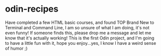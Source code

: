 # odin-recipes
Have completed a few HTML basic courses, and found TOP
Brand New to Terminal and Command Line, I am so unsure of what I am doing, it's not even funny! If someone finds this, please drop me a message and let me know that it's actually working!
This is the first Odin project, and I'm going to have  a little fun with it, hope you enjoy...yes, I know I have a weird sense of humor ;)
